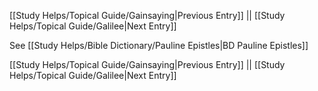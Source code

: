 [[Study Helps/Topical Guide/Gainsaying|Previous Entry]]  ||  [[Study Helps/Topical Guide/Galilee|Next Entry]]

 See [[Study Helps/Bible Dictionary/Pauline Epistles|BD Pauline Epistles]]

[[Study Helps/Topical Guide/Gainsaying|Previous Entry]]  ||  [[Study Helps/Topical Guide/Galilee|Next Entry]]